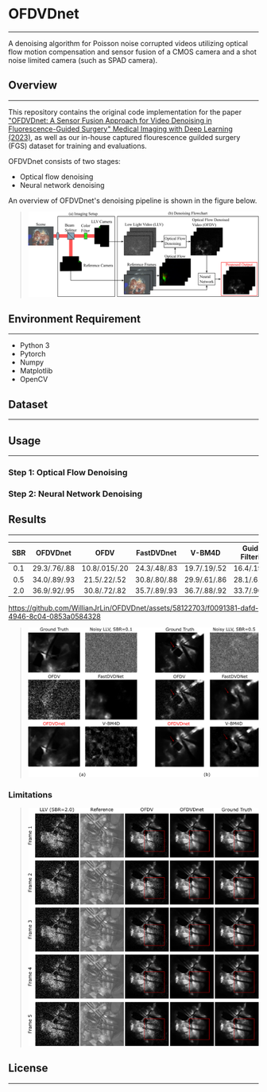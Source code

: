 # OFDVDnet
___
A denoising algorithm for Poisson noise corrupted videos utilizing optical flow motion compensation and sensor fusion of a CMOS camera and a shot noise limited camera (such as SPAD camera).


## Overview
___
This repository contains the original code implementation for the paper ["OFDVDnet: A Sensor Fusion Approach for Video Denoising in Fluorescence-Guided Surgery" Medical Imaging with Deep Learning (2023)](https://openreview.net/forum?id=TcUtCXRcK8), as well as our in-house captured flourescence guilded surgery (FGS) dataset for training and evaluations. 

OFDVDnet consists of two stages:
  - Optical flow denoising 
  - Neural network denoising

An overview of OFDVDnet's denoising pipeline is shown in the figure below.


> <img src="./figures/teaser.png" width="700">


## Environment Requirement
___
  - Python 3
  - Pytorch
  - Numpy
  - Matplotlib
  - OpenCV 


## Dataset
___


## Usage
___
### Step 1: Optical Flow Denoising
### Step 2: Neural Network Denoising


## Results
___
| SBR | OFDVDnet      | OFDV          | FastDVDnet    | V-BM4D        | Guided Filtering| Joint Bilateral |
|:---:|     :---:     |     :---:     |     :---:     |     :---:     |      :---:      |      :---:      |
| 0.1 | 29.3/.76/.88  | 10.8/.015/.20 | 24.3/.48/.83  | 19.7/.19/.52  | 16.4/.19/.69    | 15.8/.11/.59    |
| 0.5 | 34.0/.89/.93  | 21.5/.22/.52  | 30.8/.80/.88  | 29.9/.61/.86  | 28.1/.61/.86    | 26.3/.52/.81    |
| 2.0 | 36.9/.92/.95  | 30.8/.72/.82  | 35.7/.89/.93  | 36.7/.88/.92  | 33.7/.90/.92    | 31.5/.85/.90    |



https://github.com/WillianJrLin/OFDVDnet/assets/58122703/f0091381-dafd-4946-8c04-0853a0584328



> <img src="./figures/results.png" width="500">

### Limitations
> <img src="./figures/limits.png" width="500">

## License 
___ 

